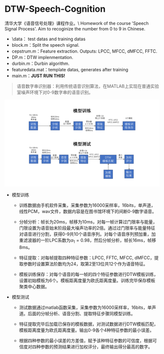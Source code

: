 # DTW-Speech-Cognition

清华大学《语音信号处理》课程作业。\\
Homework of the course 'Speech Signal Process'. Aim to recoginize the number from 0 to 9 in Chinese.

* \data： test datas and training datas
* block.m：Split the speech signal.
* cepstrum.m：Feature extraction. Outputs: LPCC, MFCC, dMFCC, FFTC.
* DP.m：DTW implenmentation.
* durbin.m：Durbin algorithm.
* featuredata.mat：template datas, generates after training
* main.m：**JUST RUN THIS!**

>  语音数字串识别器：利用传统语音识别算法，在MATLAB上实现在普通实验室噪声环境下对0-9数字串的语音识别。

![流程图](assets/流程图-16862394441171.png)

* 模型训练

  * 训练数据由手机软件采集，采集参数为16000采样率，16bits，单声道，线性PCM，wav文件，数据内容是在图书馆环境下的间断0-9数字语音。

  * 分帧分析：帧长为20ms，帧移为10ms，对每一帧计算过门限率与能量，门限设置为语音始末阶段最大噪声功率的2倍。通过过门限率与能量特征对语音进行分割，获得0-9共10个语音序列。对每个语音序列预加重，加重滤波器的一阶LPC系数为$\alpha_1=0.98$，然后分帧分析，帧长16ms，帧移8ms。

  * 特征提取：对每帧提取四种特征参数：LPCC, FFTC, MFCC, dMFCC，提取参数时设置算法阶数均为24，取第2至13位共12个作为语音特征。

  * 模板训练保存：对每个语音的每一帧的四个特征参数进行DTW模板训练，设置初始模板为6个。模板距离度量为欧氏距离度量。训练完毕保存模板聚类中心数据。

* 模型测试

  * 测试数据通过matlab函数采集，采集参数为16000采样率，16bits，单声道。后面的分帧分析、语音分割、提取特征步骤同模型训练。

  * 特征提取完毕后加载已保存的模板数据，对测试数据进行DTW模板匹配，模板距离度量为欧氏距离度量。输出0-9各个4种特征参数的最小误差。

  * 根据四种参数的最小误差的方差值，赋予该种特征参数的可信度，根据可信度对四种参数的预测结果进行加权评分，最终输出得分最高的数字。
